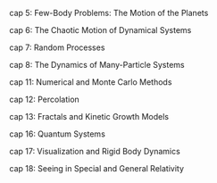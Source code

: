 cap 5: Few-Body Problems: The Motion of the Planets 

cap 6: The Chaotic Motion of Dynamical Systems

cap 7: Random Processes

cap 8: The Dynamics of Many-Particle Systems

cap 11: Numerical and Monte Carlo Methods

cap 12: Percolation

cap 13: Fractals and Kinetic Growth Models

cap 16: Quantum Systems

cap 17: Visualization and Rigid Body Dynamics

cap 18: Seeing in Special and General Relativity
